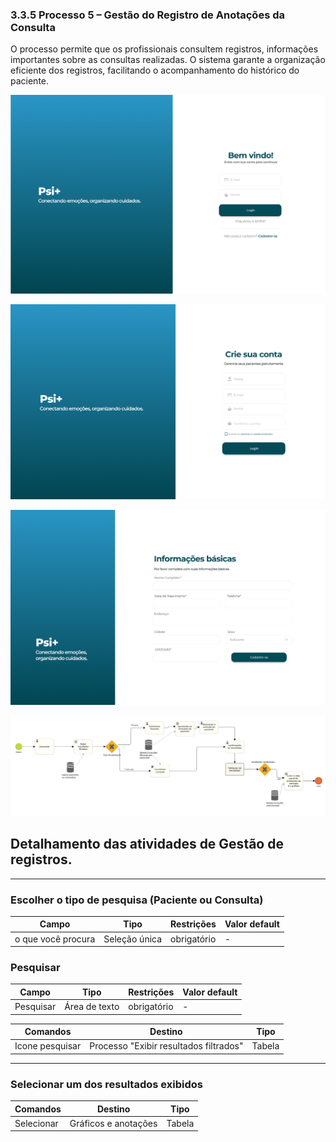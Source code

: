 ### 3.3.5 Processo 5 – Gestão do Registro de Anotações da Consulta

O processo permite que os profissionais consultem registros, informações importantes sobre as consultas realizadas. O sistema garante a organização eficiente dos registros, facilitando o acompanhamento do histórico do paciente.  


![Exemplo de um Modelo BPMN do PROCESSO 5](images/wireframe-1-Gestao-Registros-Consultas.png)

![Exemplo de um Modelo BPMN do PROCESSO 5](images/wireframe-2-Gestao-Registros-Consultas.png)

![Exemplo de um Modelo BPMN do PROCESSO 5](images/wireframe-3-Gestao-Registros-Consultas.png)


![Exemplo de um Modelo BPMN do PROCESSO 5](images/bpmnGestaoRegistroConsultas.png)  



## Detalhamento das atividades de Gestão de registros. 

---

### **Escolher o tipo de pesquisa (Paciente ou Consulta)**  

| **Campo** | **Tipo** | **Restrições** | **Valor default** |
| --- | --- | --- | --- |
| o que você procura | Seleção única | obrigatório | - |

### **Pesquisar**  

| **Campo** | **Tipo** | **Restrições** | **Valor default** |
| --- | --- | --- | --- |
| Pesquisar | Área de texto | obrigatório | - |

| **Comandos** | **Destino** | **Tipo** |
| --- | --- | --- |
| Icone pesquisar | Processo "Exibir resultados filtrados" | Tabela |
---

### **Selecionar um dos resultados exibidos**  

| **Comandos** | **Destino** | **Tipo** |
| --- | --- | --- |
| Selecionar | Gráficos e anotações | Tabela |

